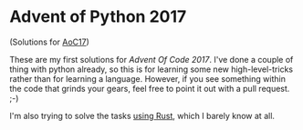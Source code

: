 # Advent of Python 2017

(Solutions for [AoC17](adventofcode.com/2017))

These are my first solutions for *Advent Of Code 2017*.
I've done a couple of thing with python already, so this is for learning some new high-level-tricks rather than for learning a language.
However, if you see something within the code that grinds your gears, feel free to point it out with a pull request. ;-)

I'm also trying to solve the tasks [using Rust](github.com/turysaz/advent_of_rust_2017), which I barely know at all.
